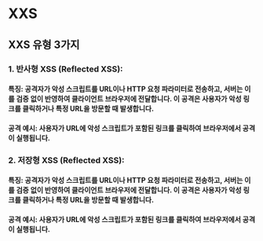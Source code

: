 # XXS
## XXS 유형 3가지  
### 1. 반사형 XSS (Reflected XSS):  
#### 특징: 공격자가 악성 스크립트를 URL이나 HTTP 요청 파라미터로 전송하고, 서버는 이를 검증 없이 반영하여 클라이언트 브라우저에 전달합니다. 이 공격은 사용자가 악성 링크를 클릭하거나 특정 URL을 방문할 때 발생합니다.
#### 공격 예시: 사용자가 URL에 악성 스크립트가 포함된 링크를 클릭하여 브라우저에서 공격이 실행됩니다.  
### 2. 저장형 XSS (Reflected XSS):  
#### 특징: 공격자가 악성 스크립트를 URL이나 HTTP 요청 파라미터로 전송하고, 서버는 이를 검증 없이 반영하여 클라이언트 브라우저에 전달합니다. 이 공격은 사용자가 악성 링크를 클릭하거나 특정 URL을 방문할 때 발생합니다.
#### 공격 예시: 사용자가 URL에 악성 스크립트가 포함된 링크를 클릭하여 브라우저에서 공격이 실행됩니다.
